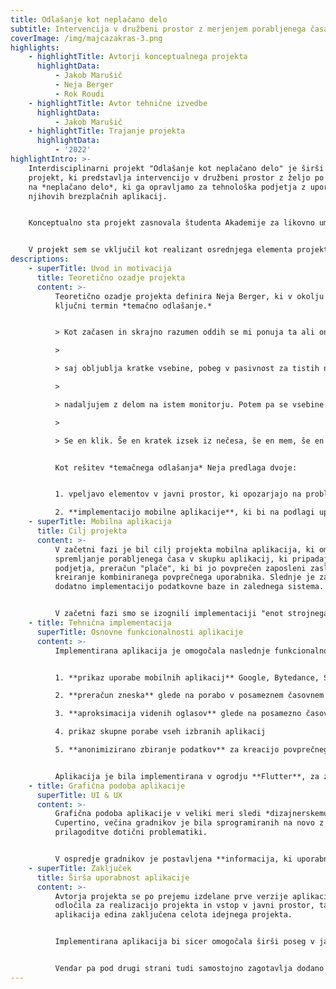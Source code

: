 ```yaml
---
title: Odlašanje kot neplačano delo
subtitle: Intervencija v družbeni prostor z merjenjem porabljenega časa
coverImage: /img/majcazakras-3.png
highlights:
    - highlightTitle: Avtorji konceptualnega projekta
      highlightData:
          - Jakob Marušič
          - Neja Berger
          - Rok Roudi
    - highlightTitle: Avtor tehnične izvedbe
      highlightData:
          - Jakob Marušič
    - highlightTitle: Trajanje projekta
      highlightData:
          - '2022'
highlightIntro: >-
    Interdisciplinarni projekt "Odlašanje kot neplačano delo" je širši družbeni
    projekt, ki predstavlja intervencijo v družbeni prostor z željo po opozarjanju
    na *neplačano delo*, ki ga opravljamo za tehnološka podjetja z uporabo
    njihovih brezplačnih aplikacij.


    Konceptualno sta projekt zasnovala študenta Akademije za likovno umetnost in oblikovanje Neja Berger in Rok Roudi. 


    V projekt sem se vključil kot realizant osrednjega elementa projekta, mobilne aplikacije za beleženje porabljenega časa.
descriptions:
    - superTitle: Uvod in motivacija
      title: Teoretično ozadje projekta
      content: >-
          Teoretično ozadje projekta definira Neja Berger, ki v okolju definira
          ključni termin *temačno odlašanje.*


          > Kot začasen in skrajno razumen oddih se mi ponuja ta ali oni monitor,

          >

          > saj obljublja kratke vsebine, pobeg v pasivnost za tistih nekaj sekund, preden

          >

          > nadaljujem z delom na istem monitorju. Potem pa se vsebine začnejo seštevati.

          >

          > Se en klik. Še en kratek izsek iz nečesa, še en mem, še en mail, še ena epizoda. Samo še ena. Čedalje teže se je vrniti na začetek, ker me zdaj poleg nerazložljive sluzi imobilizira še krivda. Fak, stran vržen dan. In nove “za brezveze” skenslane kave.


          Kot rešitev *temačnega odlašanja* Neja predlaga dvoje:


          1. vpeljavo elementov v javni prostor, ki opozarjajo na problematiko

          2. **implementacijo mobilne aplikacije**, ki bi na podlagi uporabnikovih podatkov beležila *"koliko enot strojnega učenja je v času uporabe aplikacij proizvedel in kakšno materialno škodo si je s tem ustvaril, ko ni opravljal produktivnega dela"*
    - superTitle: Mobilna aplikacija
      title: Cilj projekta
      content: >-
          V začetni fazi je bil cilj projekta mobilna aplikacija, ki omogoča
          spremljanje porabljenega časa v skupku aplikacij, ki pripadajo določenemu
          podjetja, preračun "plače", ki bi jo povprečen zaposleni zaslužil in
          kreiranje kombiniranega povprečnega uporabnika. Slednje je zahtevalo
          dodatno implementacijo podatkovne baze in zalednega sistema.


          V začetni fazi smo se izognili implementaciji "enot strojnega učenja", saj konceptualna avtorja termina ne definirata na tehničnem nivoju. Ravno tako se zaradi tehničnih omejitev, omejimo na implementacijo zgolj **aplikacije na sistemu Android.**
    - title: Tehnična implementacija
      superTitle: Osnovne funkcionalnosti aplikacije
      content: >-
          Implementirana aplikacija je omogočala naslednje funkcionalnosti:


          1. **prikaz uporabe mobilnih aplikacij** Google, Bytedance, Snap in Meta v zadnjem dnevu, tednu, mesecu

          2. **preračun zneska** glede na porabo v posameznem časovnem obdobju

          3. **aproksimacija videnih oglasov** glede na posamezno časovno obdobje in podjetje

          4. prikaz skupne porabe vseh izbranih aplikacij

          5. **anonimizirano zbiranje podatkov** za kreacijo povprečnega uporabnika


          Aplikacija je bila implementirana v ogrodju **Flutter**, za zaledni sistem se je uporabilo ogrodje **SpringBoot**, za hrambo podatkov pa podatkovna baza **MariaDB**.
    - title: Grafična podoba aplikacije
      superTitle: UI & UX
      content: >-
          Grafična podoba aplikacije v veliki meri sledi *dizajnerskemu jeziku*
          Cupertino, večina gradnikov je bila sprogramiranih na novo z namenom
          prilagoditve dotični problematiki.


          V ospredje gradnikov je postavljena **informacija, ki uporabnika *zmoti***, z namenom odvračanja od nadaljnjega odlašanja. Ostale informacije uporabniku po večini ostajajo zakrite, s tem se lahko osredotoči na bistveno informacijo aplikacije, hkrati pa še vedno dostopa do podatkov o načinu generiranja podatkov in razlag.
    - superTitle: Zaključek
      title: Širša uporabnost aplikacije
      content: >-
          Avtorja projekta se po prejemu izdelane prve verzije aplikacije, nista
          odločila za realizacijo projekta in vstop v javni prostor, tako ostaja
          aplikacija edina zaključena celota idejnega projekta.


          Implementirana aplikacija bi sicer omogočala širši poseg v javni prostor in hkrati pridobivala anonimizirane podatke za preostale elemente projekta, kar je osnovni namen konceptualne ideje načrta.


          Vendar pa pod drugi strani tudi samostojno zagotavlja dodano vrednost za posameznega uporabnika, saj mu nakaže lastne vzorce uporabe aplikacij na preprost in uporabniku prijazen način.
---
```

